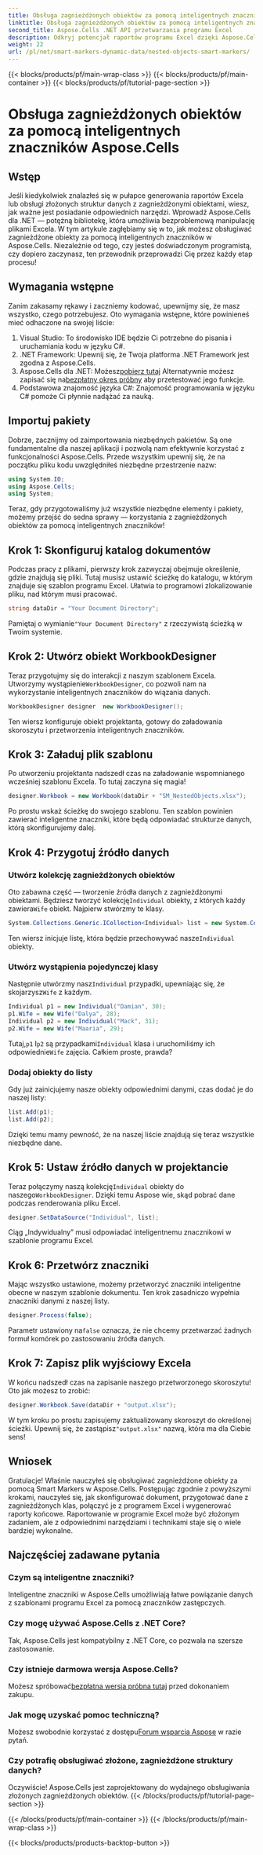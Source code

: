 ```yaml
---
title: Obsługa zagnieżdżonych obiektów za pomocą inteligentnych znaczników Aspose.Cells
linktitle: Obsługa zagnieżdżonych obiektów za pomocą inteligentnych znaczników Aspose.Cells
second_title: Aspose.Cells .NET API przetwarzania programu Excel
description: Odkryj potencjał raportów programu Excel dzięki Aspose.Cells i bezproblemowo obsługuj zagnieżdżone obiekty, korzystając ze inteligentnych znaczników opisanych w przewodniku krok po kroku.
weight: 22
url: /pl/net/smart-markers-dynamic-data/nested-objects-smart-markers/
---
```


{{< blocks/products/pf/main-wrap-class >}}
{{< blocks/products/pf/main-container >}}
{{< blocks/products/pf/tutorial-page-section >}}

# Obsługa zagnieżdżonych obiektów za pomocą inteligentnych znaczników Aspose.Cells

## Wstęp
Jeśli kiedykolwiek znalazłeś się w pułapce generowania raportów Excela lub obsługi złożonych struktur danych z zagnieżdżonymi obiektami, wiesz, jak ważne jest posiadanie odpowiednich narzędzi. Wprowadź Aspose.Cells dla .NET — potężną bibliotekę, która umożliwia bezproblemową manipulację plikami Excela. W tym artykule zagłębiamy się w to, jak możesz obsługiwać zagnieżdżone obiekty za pomocą inteligentnych znaczników w Aspose.Cells. Niezależnie od tego, czy jesteś doświadczonym programistą, czy dopiero zaczynasz, ten przewodnik przeprowadzi Cię przez każdy etap procesu!
## Wymagania wstępne
Zanim zakasamy rękawy i zaczniemy kodować, upewnijmy się, że masz wszystko, czego potrzebujesz. Oto wymagania wstępne, które powinieneś mieć odhaczone na swojej liście:
1. Visual Studio: To środowisko IDE będzie Ci potrzebne do pisania i uruchamiania kodu w języku C#.
2. .NET Framework: Upewnij się, że Twoja platforma .NET Framework jest zgodna z Aspose.Cells.
3.  Aspose.Cells dla .NET: Możesz[pobierz tutaj](https://releases.aspose.com/cells/net/) Alternatywnie możesz zapisać się na[bezpłatny okres próbny](https://releases.aspose.com/) aby przetestować jego funkcje.
4. Podstawowa znajomość języka C#: Znajomość programowania w języku C# pomoże Ci płynnie nadążać za nauką.
## Importuj pakiety
Dobrze, zacznijmy od zaimportowania niezbędnych pakietów. Są one fundamentalne dla naszej aplikacji i pozwolą nam efektywnie korzystać z funkcjonalności Aspose.Cells. Przede wszystkim upewnij się, że na początku pliku kodu uwzględniłeś niezbędne przestrzenie nazw:
```csharp
using System.IO;
using Aspose.Cells;
using System;
```
Teraz, gdy przygotowaliśmy już wszystkie niezbędne elementy i pakiety, możemy przejść do sedna sprawy — korzystania z zagnieżdżonych obiektów za pomocą inteligentnych znaczników!
## Krok 1: Skonfiguruj katalog dokumentów
Podczas pracy z plikami, pierwszy krok zazwyczaj obejmuje określenie, gdzie znajdują się pliki. Tutaj musisz ustawić ścieżkę do katalogu, w którym znajduje się szablon programu Excel. Ułatwia to programowi zlokalizowanie pliku, nad którym musi pracować.
```csharp
string dataDir = "Your Document Directory";
```
 Pamiętaj o wymianie`"Your Document Directory"` z rzeczywistą ścieżką w Twoim systemie.
## Krok 2: Utwórz obiekt WorkbookDesigner
 Teraz przygotujmy się do interakcji z naszym szablonem Excela. Utworzymy wystąpienie`WorkbookDesigner`, co pozwoli nam na wykorzystanie inteligentnych znaczników do wiązania danych.
```csharp
WorkbookDesigner designer  new WorkbookDesigner();
```
Ten wiersz konfiguruje obiekt projektanta, gotowy do załadowania skoroszytu i przetworzenia inteligentnych znaczników.
## Krok 3: Załaduj plik szablonu
Po utworzeniu projektanta nadszedł czas na załadowanie wspomnianego wcześniej szablonu Excela. To tutaj zaczyna się magia!
```csharp
designer.Workbook = new Workbook(dataDir + "SM_NestedObjects.xlsx");
```
Po prostu wskaż ścieżkę do swojego szablonu. Ten szablon powinien zawierać inteligentne znaczniki, które będą odpowiadać strukturze danych, którą skonfigurujemy dalej.
## Krok 4: Przygotuj źródło danych
### Utwórz kolekcję zagnieżdżonych obiektów
 Oto zabawna część — tworzenie źródła danych z zagnieżdżonymi obiektami. Będziesz tworzyć kolekcję`Individual` obiekty, z których każdy zawiera`Wife` obiekt. Najpierw stwórzmy te klasy.
```csharp
System.Collections.Generic.ICollection<Individual> list = new System.Collections.Generic.List<Individual>();
```
 Ten wiersz inicjuje listę, która będzie przechowywać nasze`Individual` obiekty.
### Utwórz wystąpienia pojedynczej klasy
 Następnie utwórzmy nasz`Individual` przypadki, upewniając się, że skojarzysz`Wife` z każdym.
```csharp
Individual p1 = new Individual("Damian", 30);
p1.Wife = new Wife("Dalya", 28);
Individual p2 = new Individual("Mack", 31);
p2.Wife = new Wife("Maaria", 29);
```
 Tutaj,`p1` I`p2` są przypadkami`Individual` klasa i uruchomiliśmy ich odpowiednie`Wife` zajęcia. Całkiem proste, prawda?
### Dodaj obiekty do listy
Gdy już zainicjujemy nasze obiekty odpowiednimi danymi, czas dodać je do naszej listy:
```csharp
list.Add(p1);
list.Add(p2);
```
Dzięki temu mamy pewność, że na naszej liście znajdują się teraz wszystkie niezbędne dane.
## Krok 5: Ustaw źródło danych w projektancie
 Teraz połączymy naszą kolekcję`Individual` obiekty do naszego`WorkbookDesigner`. Dzięki temu Aspose wie, skąd pobrać dane podczas renderowania pliku Excel.
```csharp
designer.SetDataSource("Individual", list);
```
Ciąg „Indywidualny” musi odpowiadać inteligentnemu znacznikowi w szablonie programu Excel.
## Krok 6: Przetwórz znaczniki
Mając wszystko ustawione, możemy przetworzyć znaczniki inteligentne obecne w naszym szablonie dokumentu. Ten krok zasadniczo wypełnia znaczniki danymi z naszej listy.
```csharp
designer.Process(false);
```
 Parametr ustawiony na`false` oznacza, że nie chcemy przetwarzać żadnych formuł komórek po zastosowaniu źródła danych.
## Krok 7: Zapisz plik wyjściowy Excela
W końcu nadszedł czas na zapisanie naszego przetworzonego skoroszytu! Oto jak możesz to zrobić:
```csharp
designer.Workbook.Save(dataDir + "output.xlsx");
```
 W tym kroku po prostu zapisujemy zaktualizowany skoroszyt do określonej ścieżki. Upewnij się, że zastąpisz`"output.xlsx"` nazwą, która ma dla Ciebie sens!
## Wniosek
Gratulacje! Właśnie nauczyłeś się obsługiwać zagnieżdżone obiekty za pomocą Smart Markers w Aspose.Cells. Postępując zgodnie z powyższymi krokami, nauczyłeś się, jak skonfigurować dokument, przygotować dane z zagnieżdżonych klas, połączyć je z programem Excel i wygenerować raporty końcowe. Raportowanie w programie Excel może być złożonym zadaniem, ale z odpowiednimi narzędziami i technikami staje się o wiele bardziej wykonalne.
## Najczęściej zadawane pytania
### Czym są inteligentne znaczniki?  
Inteligentne znaczniki w Aspose.Cells umożliwiają łatwe powiązanie danych z szablonami programu Excel za pomocą znaczników zastępczych.
### Czy mogę używać Aspose.Cells z .NET Core?  
Tak, Aspose.Cells jest kompatybilny z .NET Core, co pozwala na szersze zastosowanie.
### Czy istnieje darmowa wersja Aspose.Cells?  
 Możesz spróbować[bezpłatna wersja próbna tutaj](https://releases.aspose.com/) przed dokonaniem zakupu.
### Jak mogę uzyskać pomoc techniczną?  
 Możesz swobodnie korzystać z dostępu[Forum wsparcia Aspose](https://forum.aspose.com/c/cells/9) w razie pytań.
### Czy potrafię obsługiwać złożone, zagnieżdżone struktury danych?  
Oczywiście! Aspose.Cells jest zaprojektowany do wydajnego obsługiwania złożonych zagnieżdżonych obiektów.
{{< /blocks/products/pf/tutorial-page-section >}}

{{< /blocks/products/pf/main-container >}}
{{< /blocks/products/pf/main-wrap-class >}}

{{< blocks/products/products-backtop-button >}}
